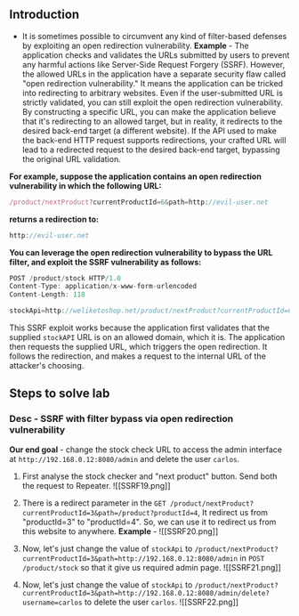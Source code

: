## Introduction
- It is sometimes possible to circumvent any kind of filter-based defenses by exploiting an open redirection vulnerability.
**Example** - 
The application checks and validates the URLs submitted by users to prevent any harmful actions like Server-Side Request Forgery (SSRF). However, the allowed URLs in the application have a separate security flaw called "open redirection vulnerability." It means the application can be tricked into redirecting to arbitrary websites.
Even if the user-submitted URL is strictly validated, you can still exploit the open redirection vulnerability. By constructing a specific URL, you can make the application believe that it's redirecting to an allowed target, but in reality, it redirects to the desired back-end target (a different website).
If the API used to make the back-end HTTP request supports redirections, your crafted URL will lead to a redirected request to the desired back-end target, bypassing the original URL validation.

**For example, suppose the application contains an open redirection vulnerability in which the following URL:**
```js
/product/nextProduct?currentProductId=6&path=http://evil-user.net
```
**returns a redirection to:**
```js
http://evil-user.net
```

**You can leverage the open redirection vulnerability to bypass the URL filter, and exploit the SSRF vulnerability as follows:**
```js
POST /product/stock HTTP/1.0 
Content-Type: application/x-www-form-urlencoded 
Content-Length: 118 

stockApi=http://weliketoshop.net/product/nextProduct?currentProductId=6&path=http://192.168.0.68/admin
```
This SSRF exploit works because the application first validates that the supplied `stockAPI` URL is on an allowed domain, which it is.
The application then requests the supplied URL, which triggers the open redirection. It follows the redirection, and makes a request to the internal URL of the attacker's choosing.

## Steps to solve lab
### Desc - SSRF with filter bypass via open redirection vulnerability
**Our end goal** - change the stock check URL to access the admin interface at `http://192.168.0.12:8080/admin` and delete the user `carlos`.

1. First analyse the stock checker and "next product" button. Send both the request to Repeater.
![[SSRF19.png]]

2. There is a redirect parameter in the `GET /product/nextProduct?currentProductId=3&path=/product?productId=4`, It redirect us from "productId=3" to "productId=4". So, we can use it to redirect us from this website to anywhere.
**Example** - 
![[SSRF20.png]]

3. Now, let's just change the value of `stockApi` to `/product/nextProduct?currentProductId=3&path=http://192.168.0.12:8080/admin` in `POST /product/stock` so that it give us required admin page.
![[SSRF21.png]]

4. Now, let's just change the value of `stockApi` to `/product/nextProduct?currentProductId=3&path=http://192.168.0.12:8080/admin/delete?username=carlos` to delete the user `carlos`.
![[SSRF22.png]]
